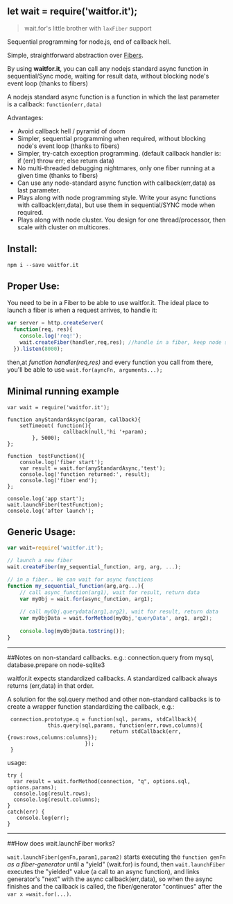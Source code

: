 ## let wait = require('waitfor.it');
> wait.for's little brother with `laxFiber` support

Sequential programming for node.js, end of callback hell.

Simple, straightforward abstraction over [Fibers](https://github.com/laverdet/node-fibers).

By using **waitfor.it**, you can call any nodejs standard async function in sequential/Sync mode, waiting for result data, 
without blocking node's event loop (thanks to fibers)

A nodejs standard async function is a function in which the last parameter is a callback: `function(err,data)`

Advantages:
* Avoid callback hell / pyramid of doom
* Simpler, sequential programming when required, without blocking node's event loop (thanks to fibers)
* Simpler, try-catch exception programming. (default callback handler is: if (err) throw err; else return data)
* No multi-threaded debugging nightmares, only one fiber running at a given time (thanks to fibers)
* Can use any node-standard async function with callback(err,data) as last parameter.
* Plays along with node programming style. Write your async functions with callback(err,data), but use them in sequential/SYNC mode when required.
* Plays along with node cluster. You design for one thread/processor, then scale with cluster on multicores.

Install: 
----
`npm i --save waitfor.it`


Proper Use:
----
You need to be in a Fiber to be able to use waitfor.it.
The ideal place to launch a fiber is when a request arrives, to handle it:

```javascript
var server = http.createServer(
  function(req, res){
    console.log('req!');
    wait.createFiber(handler,req,res); //handle in a fiber, keep node spinning
  }).listen(8000);
```

then,at *function handler(req,res)* and every function you call from there, 
you'll be able to use `wait.for(ayncFn, arguments...);`

Minimal running example
----
```
var wait = require('waitfor.it');

function anyStandardAsync(param, callback){
    setTimeout( function(){
                  callback(null,'hi '+param);
        }, 5000);
};

function  testFunction(){
    console.log('fiber start');
    var result = wait.for(anyStandardAsync,'test');
    console.log('function returned:', result);
    console.log('fiber end');
};

console.log('app start');
wait.launchFiber(testFunction);
console.log('after launch');
```

Generic Usage: 
------------
```javascript
var wait=require('waitfor.it');

// launch a new fiber
wait.createFiber(my_sequential_function, arg, arg, ...);

// in a fiber.. We can wait for async functions
function my_sequential_function(arg,arg...){
    // call async_function(arg1), wait for result, return data
    var myObj = wait.for(async_function, arg1); 
    
    // call myObj.querydata(arg1,arg2), wait for result, return data
    var myObjData = wait.forMethod(myObj,'queryData', arg1, arg2);
    
    console.log(myObjData.toString());
}
```

-------------
##Notes on non-standard callbacks. e.g.: connection.query from mysql, database.prepare on node-sqlite3

waitfor.it expects standardized callbacks. 
A standardized callback always returns (err,data) in that order.

A solution for the sql.query method and other non-standard callbacks 
is to create a wrapper function standardizing the callback, e.g.:

     connection.prototype.q = function(sql, params, stdCallback){ 
                 this.query(sql,params, function(err,rows,columns){ 
                                     return stdCallback(err,{rows:rows,columns:columns}); 
                             });
     }

usage:

    try {
      var result = wait.forMethod(connection, "q", options.sql, options.params); 
      console.log(result.rows);
      console.log(result.columns);
    } 
    catch(err) {
       console.log(err);
    }

-------------

##How does wait.launchFiber works?

`wait.launchFiber(genFn,param1,param2)` starts executing the `function genFn` *as a fiber-generator* until a "yield" (wait.for) is found, then `wait.launchFiber` executes the "yielded" value (a call to an async function), and links generator's "next" with the async callback(err,data), so when the async finishes and the callback is called, the fiber/generator "continues" after the `var x =wait.for(...)`.

